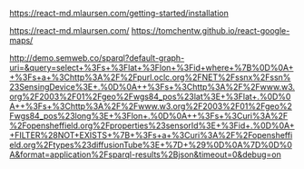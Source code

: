 


https://react-md.mlaursen.com/getting-started/installation

https://react-md.mlaursen.com/
https://tomchentw.github.io/react-google-maps/

http://demo.semweb.co/sparql?default-graph-uri=&query=select+%3Fs+%3Flat+%3Flon+%3Fid+where+%7B%0D%0A++%3Fs+a+%3Chttp%3A%2F%2Fpurl.oclc.org%2FNET%2Fssnx%2Fssn%23SensingDevice%3E+.%0D%0A++%3Fs+%3Chttp%3A%2F%2Fwww.w3.org%2F2003%2F01%2Fgeo%2Fwgs84_pos%23lat%3E+%3Flat+.%0D%0A++%3Fs+%3Chttp%3A%2F%2Fwww.w3.org%2F2003%2F01%2Fgeo%2Fwgs84_pos%23long%3E+%3Flon+.%0D%0A++%3Fs+%3Curi%3A%2F%2Fopensheffield.org%2Fproperties%23sensorId%3E+%3Fid+.%0D%0A++FILTER%28NOT+EXISTS+%7B+%3Fs+a+%3Curi%3A%2F%2Fopensheffield.org%2Ftypes%23diffusionTube%3E+%7D+%29%0D%0A%7D%0D%0A&format=application%2Fsparql-results%2Bjson&timeout=0&debug=on
